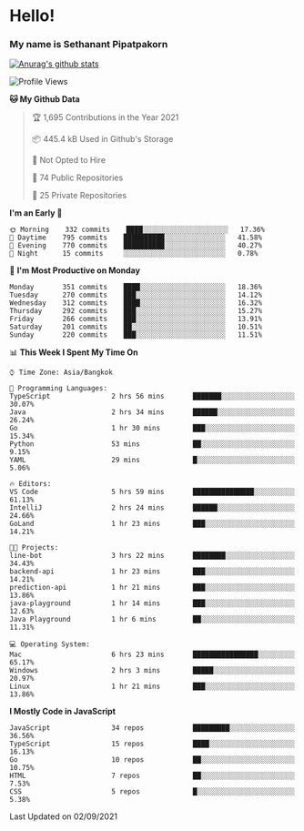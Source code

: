 # Hello!
### My name is Sethanant Pipatpakorn

[![Anurag's github stats](https://github-readme-stats.vercel.app/api?username=thetkpark&count_private=true&show_icons=true&theme=tokyonight)](https://github.com/anuraghazra/github-readme-stats)

<!--START_SECTION:waka-->
![Profile Views](http://img.shields.io/badge/Profile%20Views-0-blue)

**🐱 My Github Data** 

> 🏆 1,695 Contributions in the Year 2021
 > 
> 📦 445.4 kB Used in Github's Storage 
 > 
> 🚫 Not Opted to Hire
 > 
> 📜 74 Public Repositories 
 > 
> 🔑 25 Private Repositories  
 > 
**I'm an Early 🐤** 

```text
🌞 Morning    332 commits    ████░░░░░░░░░░░░░░░░░░░░░   17.36% 
🌆 Daytime    795 commits    ██████████░░░░░░░░░░░░░░░   41.58% 
🌃 Evening    770 commits    ██████████░░░░░░░░░░░░░░░   40.27% 
🌙 Night      15 commits     ░░░░░░░░░░░░░░░░░░░░░░░░░   0.78%

```
📅 **I'm Most Productive on Monday** 

```text
Monday       351 commits    ████░░░░░░░░░░░░░░░░░░░░░   18.36% 
Tuesday      270 commits    ███░░░░░░░░░░░░░░░░░░░░░░   14.12% 
Wednesday    312 commits    ████░░░░░░░░░░░░░░░░░░░░░   16.32% 
Thursday     292 commits    ███░░░░░░░░░░░░░░░░░░░░░░   15.27% 
Friday       266 commits    ███░░░░░░░░░░░░░░░░░░░░░░   13.91% 
Saturday     201 commits    ██░░░░░░░░░░░░░░░░░░░░░░░   10.51% 
Sunday       220 commits    ███░░░░░░░░░░░░░░░░░░░░░░   11.51%

```


📊 **This Week I Spent My Time On** 

```text
⌚︎ Time Zone: Asia/Bangkok

💬 Programming Languages: 
TypeScript               2 hrs 56 mins       ███████░░░░░░░░░░░░░░░░░░   30.07% 
Java                     2 hrs 34 mins       ██████░░░░░░░░░░░░░░░░░░░   26.24% 
Go                       1 hr 30 mins        ███░░░░░░░░░░░░░░░░░░░░░░   15.34% 
Python                   53 mins             ██░░░░░░░░░░░░░░░░░░░░░░░   9.15% 
YAML                     29 mins             █░░░░░░░░░░░░░░░░░░░░░░░░   5.06%

🔥 Editors: 
VS Code                  5 hrs 59 mins       ███████████████░░░░░░░░░░   61.13% 
IntelliJ                 2 hrs 24 mins       ██████░░░░░░░░░░░░░░░░░░░   24.66% 
GoLand                   1 hr 23 mins        ███░░░░░░░░░░░░░░░░░░░░░░   14.21%

🐱‍💻 Projects: 
line-bot                 3 hrs 22 mins       ████████░░░░░░░░░░░░░░░░░   34.43% 
backend-api              1 hr 23 mins        ███░░░░░░░░░░░░░░░░░░░░░░   14.21% 
prediction-api           1 hr 21 mins        ███░░░░░░░░░░░░░░░░░░░░░░   13.86% 
java-playground          1 hr 14 mins        ███░░░░░░░░░░░░░░░░░░░░░░   12.63% 
Java Playground          1 hr 6 mins         ██░░░░░░░░░░░░░░░░░░░░░░░   11.31%

💻 Operating System: 
Mac                      6 hrs 23 mins       ████████████████░░░░░░░░░   65.17% 
Windows                  2 hrs 3 mins        █████░░░░░░░░░░░░░░░░░░░░   20.97% 
Linux                    1 hr 21 mins        ███░░░░░░░░░░░░░░░░░░░░░░   13.86%

```

**I Mostly Code in JavaScript** 

```text
JavaScript               34 repos            █████████░░░░░░░░░░░░░░░░   36.56% 
TypeScript               15 repos            ████░░░░░░░░░░░░░░░░░░░░░   16.13% 
Go                       10 repos            ██░░░░░░░░░░░░░░░░░░░░░░░   10.75% 
HTML                     7 repos             ██░░░░░░░░░░░░░░░░░░░░░░░   7.53% 
CSS                      5 repos             █░░░░░░░░░░░░░░░░░░░░░░░░   5.38%

```



 Last Updated on 02/09/2021
<!--END_SECTION:waka-->
